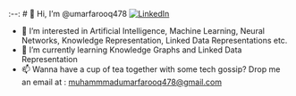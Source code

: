 :--: # 👋 Hi, I’m @umarfarooq478
[![LinkedIn](https://img.shields.io/badge/LinkedIn-0077B5?style=for-the-badge&logo=linkedin&logoColor=white)](https://pk.linkedin.com/in/umarfarooq478)

- 👀 I’m interested in Artificial Intelligence, Machine Learning, Neural Networks, Knowledge Representation, Linked Data Representations etc.
- 🌱 I’m currently learning Knowledge Graphs and Linked Data Representation
- 📫 Wanna have a cup of tea together with some tech gossip?  Drop me an email at : muhammmadumarfarooq478@gmail.com

<!---
umarfarooq478/umarfarooq478 is a ✨ special ✨ repository because its `README.md` (this file) appears on your GitHub profile.
You can click the Preview link to take a look at your changes.
--->
